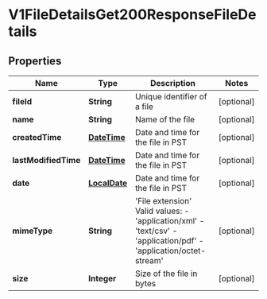 
# V1FileDetailsGet200ResponseFileDetails

## Properties
Name | Type | Description | Notes
------------ | ------------- | ------------- | -------------
**fileId** | **String** | Unique identifier of a file |  [optional]
**name** | **String** | Name of the file |  [optional]
**createdTime** | [**DateTime**](DateTime.md) | Date and time for the file in PST |  [optional]
**lastModifiedTime** | [**DateTime**](DateTime.md) | Date and time for the file in PST |  [optional]
**date** | [**LocalDate**](LocalDate.md) | Date and time for the file in PST |  [optional]
**mimeType** | **String** | &#39;File extension&#39;  Valid values: - &#39;application/xml&#39; - &#39;text/csv&#39; - &#39;application/pdf&#39; - &#39;application/octet-stream&#39;  |  [optional]
**size** | **Integer** | Size of the file in bytes |  [optional]



